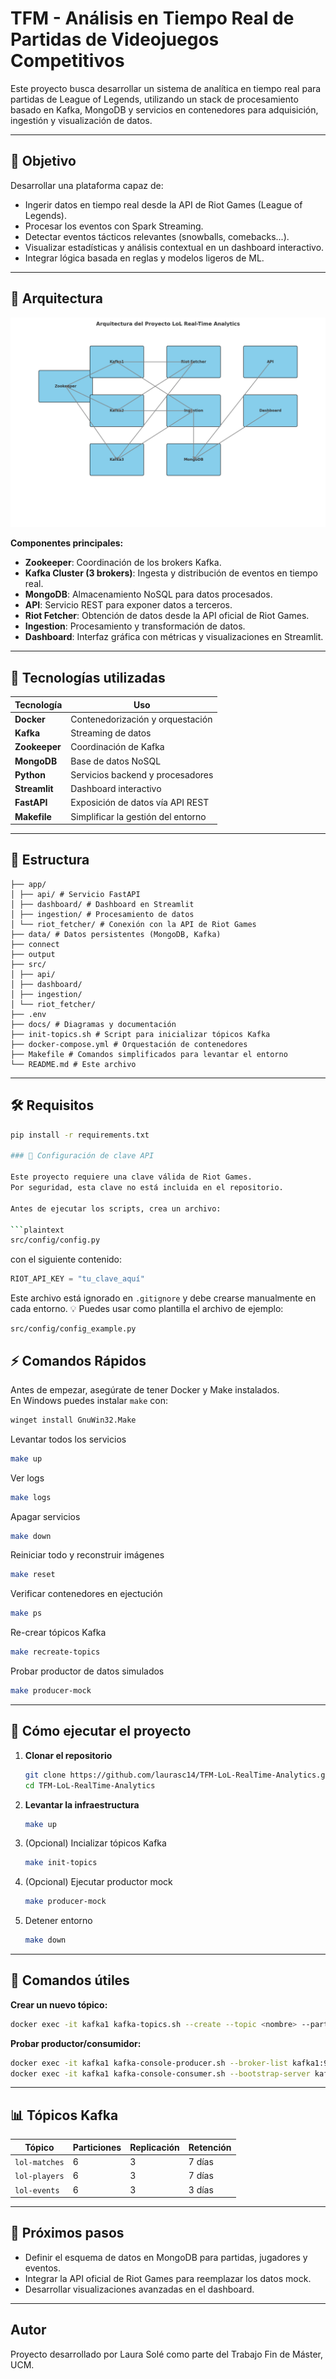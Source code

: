# TFM - Análisis en Tiempo Real de Partidas de Videojuegos Competitivos

Este proyecto busca desarrollar un sistema de analítica en tiempo real para partidas de League of Legends, utilizando un stack de procesamiento basado en Kafka, MongoDB y servicios en contenedores para adquisición, ingestión y visualización de datos.

---

## 🎯 Objetivo

Desarrollar una plataforma capaz de:
- Ingerir datos en tiempo real desde la API de Riot Games (League of Legends).
- Procesar los eventos con Spark Streaming.
- Detectar eventos tácticos relevantes (snowballs, comebacks...).
- Visualizar estadísticas y análisis contextual en un dashboard interactivo.
- Integrar lógica basada en reglas y modelos ligeros de ML.

---

## 🧱 Arquitectura

![Arquitectura del proyecto](./docs/arquitectura_lol_analytics.png)

**Componentes principales:**
- **Zookeeper**: Coordinación de los brokers Kafka.
- **Kafka Cluster (3 brokers)**: Ingesta y distribución de eventos en tiempo real.
- **MongoDB**: Almacenamiento NoSQL para datos procesados.
- **API**: Servicio REST para exponer datos a terceros.
- **Riot Fetcher**: Obtención de datos desde la API oficial de Riot Games.
- **Ingestion**: Procesamiento y transformación de datos.
- **Dashboard**: Interfaz gráfica con métricas y visualizaciones en Streamlit.

---

## 🚀 Tecnologías utilizadas

| Tecnología    | Uso                               |
|---------------|-----------------------------------|
| **Docker**    | Contenedorización y orquestación  |
| **Kafka**     | Streaming de datos                |
| **Zookeeper** | Coordinación de Kafka             |
| **MongoDB**   | Base de datos NoSQL               |
| **Python**    | Servicios backend y procesadores  |
| **Streamlit** | Dashboard interactivo             |
| **FastAPI**   | Exposición de datos vía API REST  |
| **Makefile**  | Simplificar la gestión del entorno|

--- 

## 📁 Estructura
```plaintext
├── app/
│ ├── api/ # Servicio FastAPI
│ ├── dashboard/ # Dashboard en Streamlit
│ ├── ingestion/ # Procesamiento de datos
│ └── riot_fetcher/ # Conexión con la API de Riot Games
├── data/ # Datos persistentes (MongoDB, Kafka)
├── connect
├── output
├── src/
│ ├── api/ 
│ ├── dashboard/ 
│ ├── ingestion/ 
│ └── riot_fetcher/
├── .env 
├── docs/ # Diagramas y documentación
├── init-topics.sh # Script para inicializar tópicos Kafka
├── docker-compose.yml # Orquestación de contenedores
├── Makefile # Comandos simplificados para levantar el entorno
└── README.md # Este archivo
```
---

## 🛠 Requisitos

```bash
pip install -r requirements.txt

### 🔐 Configuración de clave API

Este proyecto requiere una clave válida de Riot Games.  
Por seguridad, esta clave no está incluida en el repositorio.

Antes de ejecutar los scripts, crea un archivo:

```plaintext
src/config/config.py
```

con el siguiente contenido:

```python
RIOT_API_KEY = "tu_clave_aquí"
```

Este archivo está ignorado en `.gitignore` y debe crearse manualmente en cada entorno.
💡 Puedes usar como plantilla el archivo de ejemplo:

```plaintext
src/config/config_example.py
```

## ⚡ Comandos Rápidos

Antes de empezar, asegúrate de tener Docker y Make instalados.  
En Windows puedes instalar `make` con:
```bash
winget install GnuWin32.Make
```

Levantar todos los servicios
```bash
make up
```

Ver logs
```bash
make logs
```

Apagar servicios
```bash
make down
```

Reiniciar todo y reconstruir imágenes
```bash
make reset
```

Verificar contenedores en ejectución
```bash
make ps
```

Re-crear tópicos Kafka
```bash
make recreate-topics
```

Probar productor de datos simulados
```bash
make producer-mock
```

---

## 🚀 Cómo ejecutar el proyecto

1. **Clonar el repositorio**
   ```bash
   git clone https://github.com/laurasc14/TFM-LoL-RealTime-Analytics.git
   cd TFM-LoL-RealTime-Analytics
   ```
2. **Levantar la infraestructura**
    ```bash
   make up
   ```
3. (Opcional) Incializar tópicos Kafka
    ```bash
   make init-topics
   ```
   
4. (Opcional) Ejecutar productor mock
    ```bash
   make producer-mock
   ```

5. Detener entorno
    ```bash
   make down
   ```

---

## 🔧 Comandos útiles
**Crear un nuevo tópico:**
   ```bash
   docker exec -it kafka1 kafka-topics.sh --create --topic <nombre> --partitions 3 --replication-factor 3 --bootstrap-server kafka1:9092
   ```
**Probar productor/consumidor:**
   ```bash
   docker exec -it kafka1 kafka-console-producer.sh --broker-list kafka1:9092 --topic test
   docker exec -it kafka1 kafka-console-consumer.sh --bootstrap-server kafka1:9092 --topic test --from-beginning
   ```

---

## 📊 Tópicos Kafka

| Tópico        | Particiones | Replicación | Retención |
| ------------- | ----------- | ----------- | --------- |
| `lol-matches` | 6           | 3           | 7 días    |
| `lol-players` | 6           | 3           | 7 días    |
| `lol-events`  | 6           | 3           | 3 días    |

---

## 🔮 Próximos pasos

- Definir el esquema de datos en MongoDB para partidas, jugadores y eventos. 
- Integrar la API oficial de Riot Games para reemplazar los datos mock. 
- Desarrollar visualizaciones avanzadas en el dashboard.

---

## Autor
Proyecto desarrollado por Laura Solé como parte del Trabajo Fin de Máster, UCM.
